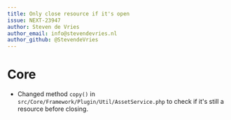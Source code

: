 ```yaml
---
title: Only close resource if it's open
issue: NEXT-23947
author: Steven de Vries
author_email: info@stevendevries.nl
author_github: @StevendeVries
---
```

# Core
*  Changed method `copy()` in `src/Core/Framework/Plugin/Util/AssetService.php` to check if it's still a resource before closing.
